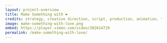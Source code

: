 ```yaml
---
layout: project-overview
title: Make Something with ❤️
credits: strategy, creative direction, script, production, animation, technical assets
image: make-something-with-love.png
embed: https://player.vimeo.com/video/302614729
permalink: /make-something-with-love/
---
```

